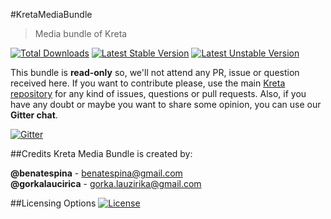 #KretaMediaBundle
> Media bundle of Kreta

[![Total Downloads](https://poser.pugx.org/kreta/media-bundle/downloads)](https://packagist.org/packages/kreta/media-bundle)
[![Latest Stable Version](https://poser.pugx.org/kreta/media-bundle/v/stable.svg)](https://packagist.org/packages/kreta/media-bundle)
[![Latest Unstable Version](https://poser.pugx.org/kreta/media-bundle/v/unstable.svg)](https://packagist.org/packages/kreta/media-bundle)

This bundle is **read-only** so, we'll not attend any PR, issue or question received here. If you want to contribute please,
use the main [Kreta repository][1] for any kind of issues, questions or pull requests. Also, if you have any doubt or
maybe you want to share some opinion, you can use our **Gitter chat**.

[![Gitter](https://badges.gitter.im/Join%20Chat.svg)](https://gitter.im/kreta/kreta?utm_source=badge&utm_medium=badge&utm_campaign=pr-badge&utm_content=badge)

##Credits
Kreta Media Bundle is created by:
>
**@benatespina** - [benatespina@gmail.com](mailto:benatespina@gmail.com)<br>
**@gorkalaucirica** - [gorka.lauzirika@gmail.com](mailto:gorka.lauzirika@gmail.com)

##Licensing Options
[![License](https://poser.pugx.org/kreta/media-bundle/license.svg)](https://github.com/kreta/MediaBundle/blob/master/LICENSE)

[1]: https://github.com/kreta/kreta
